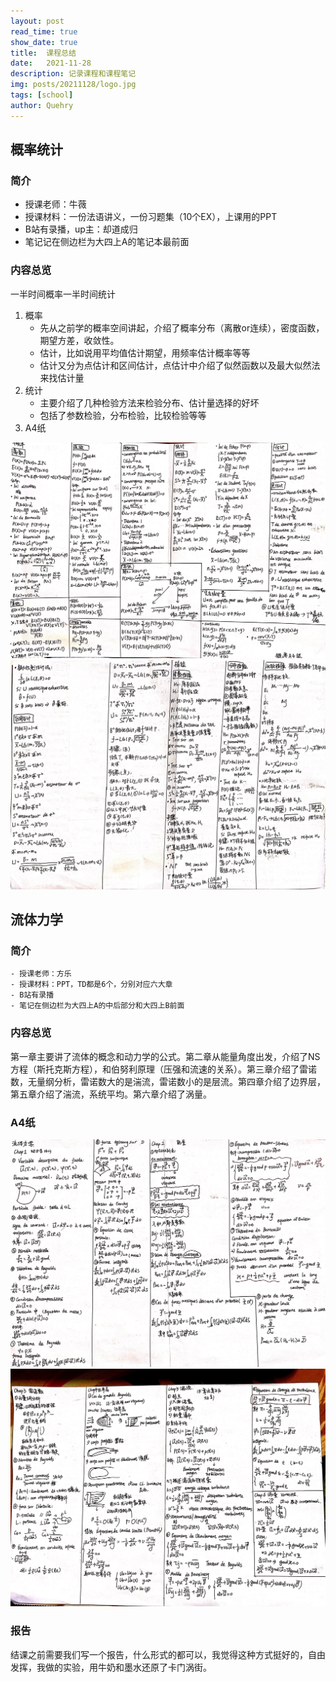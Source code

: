 ```yaml
---
layout: post
read_time: true
show_date: true
title:  课程总结
date:   2021-11-28  
description: 记录课程和课程笔记
img: posts/20211128/logo.jpg 
tags: [school]
author: Quehry
---
```

## 概率统计
### 简介
- 授课老师：牛薇
- 授课材料：一份法语讲义，一份习题集（10个EX），上课用的PPT
- B站有录播，up主：却道成归
- 笔记记在侧边栏为大四上A的笔记本最前面  

### 内容总览
一半时间概率一半时间统计
1. 概率  
    - 先从之前学的概率空间讲起，介绍了概率分布（离散or连续），密度函数，期望方差，收敛性。  
    - 估计，比如说用平均值估计期望，用频率估计概率等等  
    - 估计又分为点估计和区间估计，点估计中介绍了似然函数以及最大似然法来找估计量
2. 统计
    - 主要介绍了几种检验方法来检验分布、估计量选择的好坏
    - 包括了参数检验，分布检验，比较检验等等
3. A4纸

<img src='../assets/img/posts/20211128/1.jpg'>

<img src='../assets/img/posts/20211128/2.jpg'>

## 流体力学
### 简介
    - 授课老师：方乐
    - 授课材料：PPT，TD都是6个，分别对应六大章
    - B站有录播
    - 笔记在侧边栏为大四上A的中后部分和大四上B前面

### 内容总览
第一章主要讲了流体的概念和动力学的公式。第二章从能量角度出发，介绍了NS方程（斯托克斯方程），和伯努利原理（压强和流速的关系）。第三章介绍了雷诺数，无量纲分析，雷诺数大的是湍流，雷诺数小的是层流。第四章介绍了边界层，第五章介绍了湍流，系统平均。第六章介绍了涡量。

### A4纸

<img src='../assets/img/posts/20211128/3.jpg'>

<img src='../assets/img/posts/20211128/4.jpg'>

### 报告
结课之前需要我们写一个报告，什么形式的都可以，我觉得这种方式挺好的，自由发挥，我做的实验，用牛奶和墨水还原了卡门涡街。